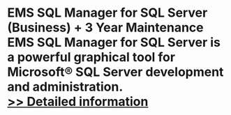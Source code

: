 # EMS SQL Manager for SQL Server (Business) + 3 Year Maintenance<br />EMS SQL Manager for SQL Server is a powerful graphical tool for Microsoft® SQL Server development and administration.<br />[>> Detailed information](https://secure.shareit.com/shareit/product.html?productid=300067964&affiliateid=200057808)